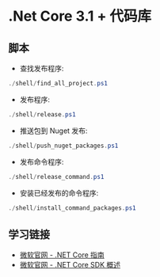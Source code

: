 ﻿# .Net Core 3.1 + 代码库

## 脚本

* 查找发布程序:

```powershell
./shell/find_all_project.ps1
```

* 发布程序:

```powershell
./shell/release.ps1
```

* 推送包到 Nuget 发布:

```powershell
./shell/push_nuget_packages.ps1
```

* 发布命令程序:

```powershell
./shell/release_command.ps1
```

* 安装已经发布的命令程序:

```powershell
./shell/install_command_packages.ps1
```

## 学习链接

* [微软官网 - .NET Core 指南](https://docs.microsoft.com/zh-cn/dotnet/core/)
* [微软官网 - .NET Core SDK 概述](https://docs.microsoft.com/zh-cn/dotnet/core/sdk)
